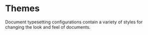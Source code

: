# Themes

Document typesetting configurations contain a variety of styles for
changing the look and feel of documents.


